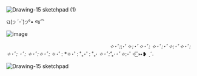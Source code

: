 ## 
![Drawing-15 sketchpad (1)](https://github.com/IHeartSwanie/IHeartSwanie/assets/170365983/b101fe2b-6a22-4115-871f-47a8bd57c92c)



 
ପ(੭ ´ᵕ`)੭°• જ⁀


![image](https://github.com/IHeartSwanie/IHeartSwanie/assets/170365983/ec83814d-3819-48d6-a75d-cc5139adfab3)




ᅠ ᅠᅠᅠ ᅠᅠᅠ ᅠᅠᅠ ᅠᅠᅠ ᅠᅠᅠ ᅠᅠᅠ    *✧･ﾟ:*:･ﾟ✧*:･ﾟ✧･ﾟ: *✧･ﾟ:･ﾟ✧*:･ﾟ✧･ﾟ: *✧･ﾟ:* ･ﾟ: *✧･ﾟ:*✧･ﾟ:* ✧･ﾟ: *✧･ﾟ: ˚₊･ﾟ: ˚₊· *✧･ﾟ:˚₊·･ﾟ✧*:･ﾟ✧  ͟͟͞͞➳❥ ˎˊ˗










![Drawing-15 sketchpad](https://github.com/IHeartSwanie/IHeartSwanie/assets/170365983/58512cc2-7e80-4c98-8e03-bb45695a2b5a)

